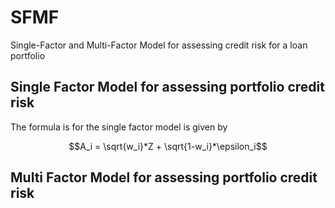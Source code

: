 # SFMF
Single-Factor and Multi-Factor Model for assessing credit risk for a loan portfolio

## Single Factor Model for assessing portfolio credit risk
The formula is for the single factor model is given by

 $$A_i = \sqrt{w_i}*Z + \sqrt{1-w_i}*\epsilon_i$$

## Multi Factor Model for assessing portfolio credit risk
